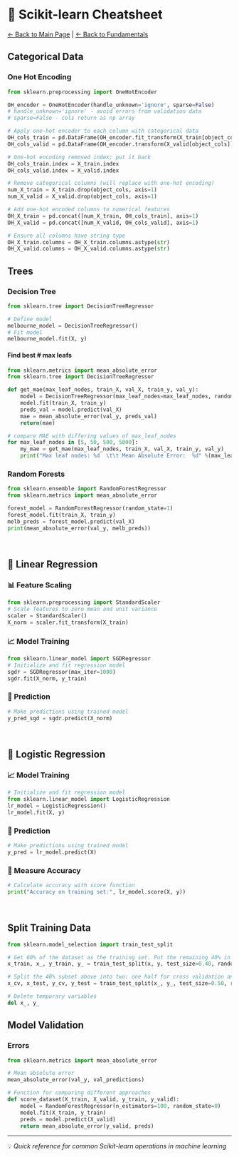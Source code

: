 # 🤖 Scikit-learn Cheatsheet

[← Back to Main Page](../../../README.md) | [← Back to Fundamentals](../../README.md)

## Categorical Data
### One Hot Encoding
```python
from sklearn.preprocessing import OneHotEncoder

OH_encoder = OneHotEncoder(handle_unknown='ignore', sparse=False)
# handle_unknown='ignore' - avoid errors from validation data
# sparse=False - cols return as np array

# Apply one-hot encoder to each column with categorical data
OH_cols_train = pd.DataFrame(OH_encoder.fit_transform(X_train[object_cols]))
OH_cols_valid = pd.DataFrame(OH_encoder.transform(X_valid[object_cols]))

# One-hot encoding removed index; put it back
OH_cols_train.index = X_train.index
OH_cols_valid.index = X_valid.index

# Remove categorical columns (will replace with one-hot encoding)
num_X_train = X_train.drop(object_cols, axis=1)
num_X_valid = X_valid.drop(object_cols, axis=1)

# Add one-hot encoded columns to numerical features
OH_X_train = pd.concat([num_X_train, OH_cols_train], axis=1)
OH_X_valid = pd.concat([num_X_valid, OH_cols_valid], axis=1)

# Ensure all columns have string type
OH_X_train.columns = OH_X_train.columns.astype(str)
OH_X_valid.columns = OH_X_valid.columns.astype(str)
```

## Trees

### Decision Tree

```python
from sklearn.tree import DecisionTreeRegressor 

# Define model
melbourne_model = DecisionTreeRegressor()
# Fit model
melbourne_model.fit(X, y)
```

#### Find best # max leafs
```python
from sklearn.metrics import mean_absolute_error
from sklearn.tree import DecisionTreeRegressor

def get_mae(max_leaf_nodes, train_X, val_X, train_y, val_y):
    model = DecisionTreeRegressor(max_leaf_nodes=max_leaf_nodes, random_state=0)
    model.fit(train_X, train_y)
    preds_val = model.predict(val_X)
    mae = mean_absolute_error(val_y, preds_val)
    return(mae)

# compare MAE with differing values of max_leaf_nodes
for max_leaf_nodes in [5, 50, 500, 5000]:
    my_mae = get_mae(max_leaf_nodes, train_X, val_X, train_y, val_y)
    print("Max leaf nodes: %d  \t\t Mean Absolute Error:  %d" %(max_leaf_nodes, my_mae))
```

### Random Forests
```python
from sklearn.ensemble import RandomForestRegressor
from sklearn.metrics import mean_absolute_error

forest_model = RandomForestRegressor(random_state=1)
forest_model.fit(train_X, train_y)
melb_preds = forest_model.predict(val_X)
print(mean_absolute_error(val_y, melb_preds))
```

<br>

## 📝 Linear Regression 


### 📊 Feature Scaling
```python
from sklearn.preprocessing import StandardScaler
# Scale features to zero mean and unit variance
scaler = StandardScaler()
X_norm = scaler.fit_transform(X_train)
```

### 📈 Model Training
```python
from sklearn.linear_model import SGDRegressor
# Initialize and fit regression model
sgdr = SGDRegressor(max_iter=1000)
sgdr.fit(X_norm, y_train)
```

### 🎯 Prediction
```python
# Make predictions using trained model
y_pred_sgd = sgdr.predict(X_norm)
```
<br>

## 📝 Logistic Regression 


### 📈 Model Training
```python
# Initialize and fit regression model
from sklearn.linear_model import LogisticRegression
lr_model = LogisticRegression()
lr_model.fit(X, y)
```

### 🎯 Prediction
```python
# Make predictions using trained model
y_pred = lr_model.predict(X)
```

### 🎯 Measure Accuracy
```python
# Calculate accuracy with score function
print("Accuracy on training set:", lr_model.score(X, y))
```
<br> 

## Split Training Data
```python
from sklearn.model_selection import train_test_split

# Get 60% of the dataset as the training set. Put the remaining 40% in temporary variables: x_ and y_.
x_train, x_, y_train, y_ = train_test_split(x, y, test_size=0.40, random_state=1)

# Split the 40% subset above into two: one half for cross validation and the other for the test set
x_cv, x_test, y_cv, y_test = train_test_split(x_, y_, test_size=0.50, random_state=1)

# Delete temporary variables
del x_, y_
```

## Model Validation

### Errors
```python
from sklearn.metrics import mean_absolute_error

# Mean absolute error
mean_absolute_error(val_y, val_predictions)

# Function for comparing different approaches
def score_dataset(X_train, X_valid, y_train, y_valid):
    model = RandomForestRegressor(n_estimators=100, random_state=0)
    model.fit(X_train, y_train)
    preds = model.predict(X_valid)
    return mean_absolute_error(y_valid, preds)
```

---
💡 _Quick reference for common Scikit-learn operations in machine learning_

